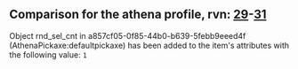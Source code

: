 ## Comparison for the athena profile, rvn: [29](https://github.com/PRO100KatYT/FortniteProfileRevisions/tree/main/profiles/athena/29%20athena.json)-[31](https://github.com/PRO100KatYT/FortniteProfileRevisions/tree/main/profiles/athena/31%20athena.json)

Object rnd_sel_cnt in a857cf05-0f85-44b0-b639-5febb9eeed4f (AthenaPickaxe:defaultpickaxe) has been added to the item's attributes with the following value: `1`
<br><br>
